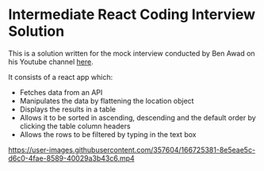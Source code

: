 # Intermediate React Coding Interview Solution

This is a solution written for the mock interview conducted by Ben Awad on his Youtube channel [here](https://www.youtube.com/watch?v=6s0OVdoo4Q4).

It consists of a react app which:

- Fetches data from an API
- Manipulates the data by flattening the location object
- Displays the results in a table
- Allows it to be sorted in ascending, descending and the default order by clicking the table column headers
- Allows the rows to be filtered by typing in the text box


https://user-images.githubusercontent.com/357604/166725381-8e5eae5c-d6c0-4fae-8589-40029a3b43c6.mp4

